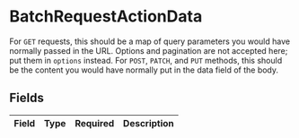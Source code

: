 # BatchRequestActionData

For `GET` requests, this should be a map of query parameters you would have normally passed in the URL. Options and pagination are not accepted here; put them in `options` instead. For `POST`, `PATCH`, and `PUT` methods, this should be the content you would have normally put in the data field of the body.


## Fields

| Field       | Type        | Required    | Description |
| ----------- | ----------- | ----------- | ----------- |